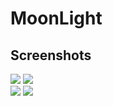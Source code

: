 # MoonLight


Screenshots
-----------

<div class="img-class">
  <div class="main" width="25%">
    <img src="https://user-images.githubusercontent.com/8223082/49925785-3f7ae600-fefd-11e8-9fe3-36ab7f8f7be5.png" />
    <img src="https://user-images.githubusercontent.com/8223082/49925785-3f7ae600-fefd-11e8-9fe3-36ab7f8f7be5.png" />
  </div>
  <div class="main" style="width:25%">
    <img src="https://user-images.githubusercontent.com/8223082/49925785-3f7ae600-fefd-11e8-9fe3-36ab7f8f7be5.png"  />
    <img src="https://user-images.githubusercontent.com/8223082/49925785-3f7ae600-fefd-11e8-9fe3-36ab7f8f7be5.png" />
  </div>
</div>
